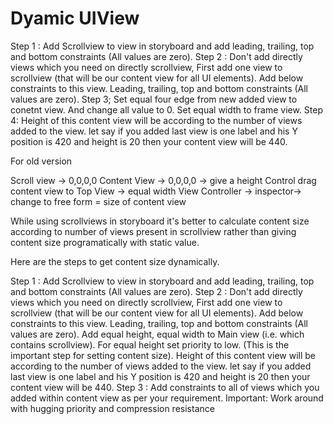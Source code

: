 # Dyamic UIView


Step 1 :
Add Scrollview to view in storyboard and add leading, trailing, top and bottom constraints (All values are zero).
Step 2 :
Don't add directly views which you need on directly scrollview, First add one view to scrollview (that will be our content view for all UI elements). Add below constraints to this view.
Leading, trailing, top and bottom constraints (All values are zero).
Step 3; 
Set equal four edge from new added view to conetnt view. And change all value to 0.
Set equal width to frame view.
Step 4:
Height of this content view will be according to the number of views added to the view. let say if you added last view is one label and his Y position is 420 and height is 20 then your content view will be 440.



For old version

Scroll view -> 0,0,0,0
Content View -> 0,0,0,0 -> give a height 
Control drag content view to Top View -> equal width
View Controller -> inspector-> change to free form = size of content view

While using scrollviews in storyboard it's better to calculate content size according to number of views present in scrollview rather than giving content size programatically with static value.

Here are the steps to get content size dynamically.

Step 1 :
Add Scrollview to view in storyboard and add leading, trailing, top and bottom constraints (All values are zero).
Step 2 :
Don't add directly views which you need on directly scrollview, First add one view to scrollview (that will be our content view for all UI elements). Add below constraints to this view.
Leading, trailing, top and bottom constraints (All values are zero).
Add equal height, equal width to Main view (i.e. which contains scrollview). For equal height set priority to low. (This is the important step for setting content size).
Height of this content view will be according to the number of views added to the view. let say if you added last view is one label and his Y position is 420 and height is 20 then your content view will be 440.
Step 3 : Add constraints to all of views which you added within content view as per your requirement.
Important: Work around with hugging priority and compression resistance 

